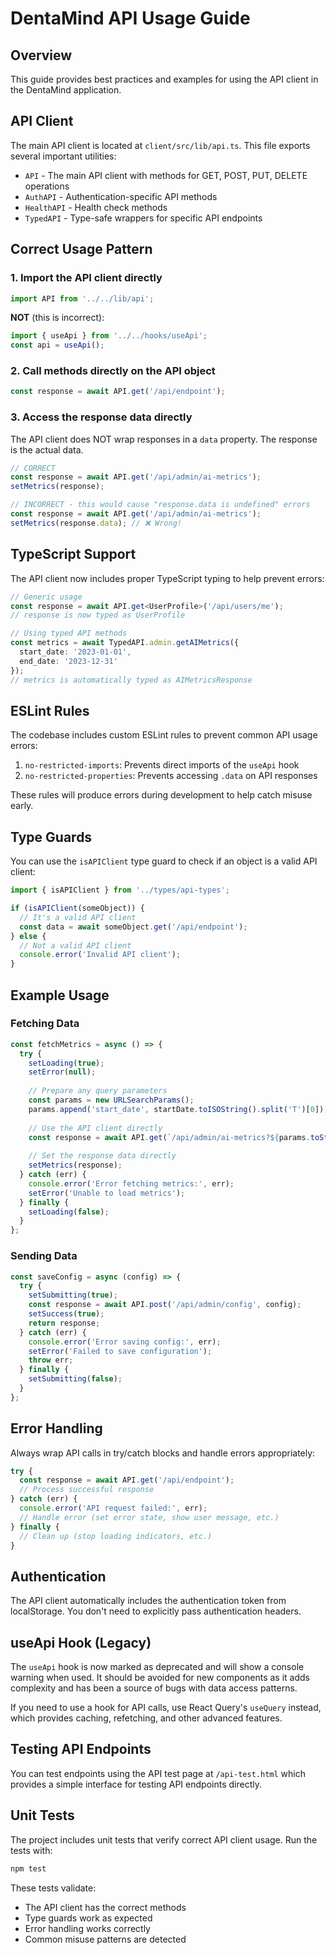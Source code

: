 # DentaMind API Usage Guide

## Overview

This guide provides best practices and examples for using the API client in the DentaMind application.

## API Client

The main API client is located at `client/src/lib/api.ts`. This file exports several important utilities:

- `API` - The main API client with methods for GET, POST, PUT, DELETE operations
- `AuthAPI` - Authentication-specific API methods
- `HealthAPI` - Health check methods
- `TypedAPI` - Type-safe wrappers for specific API endpoints

## Correct Usage Pattern

### 1. Import the API client directly

```typescript
import API from '../../lib/api';
```

**NOT** (this is incorrect):
```typescript
import { useApi } from '../../hooks/useApi';
const api = useApi();
```

### 2. Call methods directly on the API object

```typescript
const response = await API.get('/api/endpoint');
```

### 3. Access the response data directly

The API client does NOT wrap responses in a `data` property. The response is the actual data.

```typescript
// CORRECT
const response = await API.get('/api/admin/ai-metrics');
setMetrics(response);

// INCORRECT - this would cause "response.data is undefined" errors
const response = await API.get('/api/admin/ai-metrics');
setMetrics(response.data); // ❌ Wrong!
```

## TypeScript Support

The API client now includes proper TypeScript typing to help prevent errors:

```typescript
// Generic usage
const response = await API.get<UserProfile>('/api/users/me');
// response is now typed as UserProfile

// Using typed API methods
const metrics = await TypedAPI.admin.getAIMetrics({
  start_date: '2023-01-01', 
  end_date: '2023-12-31'
});
// metrics is automatically typed as AIMetricsResponse
```

## ESLint Rules

The codebase includes custom ESLint rules to prevent common API usage errors:

1. `no-restricted-imports`: Prevents direct imports of the `useApi` hook
2. `no-restricted-properties`: Prevents accessing `.data` on API responses

These rules will produce errors during development to help catch misuse early.

## Type Guards

You can use the `isAPIClient` type guard to check if an object is a valid API client:

```typescript
import { isAPIClient } from '../types/api-types';

if (isAPIClient(someObject)) {
  // It's a valid API client
  const data = await someObject.get('/api/endpoint');
} else {
  // Not a valid API client
  console.error('Invalid API client');
}
```

## Example Usage

### Fetching Data

```typescript
const fetchMetrics = async () => {
  try {
    setLoading(true);
    setError(null);
    
    // Prepare any query parameters
    const params = new URLSearchParams();
    params.append('start_date', startDate.toISOString().split('T')[0]);
    
    // Use the API client directly
    const response = await API.get(`/api/admin/ai-metrics?${params.toString()}`);
    
    // Set the response data directly
    setMetrics(response);
  } catch (err) {
    console.error('Error fetching metrics:', err);
    setError('Unable to load metrics');
  } finally {
    setLoading(false);
  }
};
```

### Sending Data

```typescript
const saveConfig = async (config) => {
  try {
    setSubmitting(true);
    const response = await API.post('/api/admin/config', config);
    setSuccess(true);
    return response;
  } catch (err) {
    console.error('Error saving config:', err);
    setError('Failed to save configuration');
    throw err;
  } finally {
    setSubmitting(false);
  }
};
```

## Error Handling

Always wrap API calls in try/catch blocks and handle errors appropriately:

```typescript
try {
  const response = await API.get('/api/endpoint');
  // Process successful response
} catch (err) {
  console.error('API request failed:', err);
  // Handle error (set error state, show user message, etc.)
} finally {
  // Clean up (stop loading indicators, etc.)
}
```

## Authentication

The API client automatically includes the authentication token from localStorage. You don't need to explicitly pass authentication headers.

## useApi Hook (Legacy)

The `useApi` hook is now marked as deprecated and will show a console warning when used. It should be avoided for new components as it adds complexity and has been a source of bugs with data access patterns.

If you need to use a hook for API calls, use React Query's `useQuery` instead, which provides caching, refetching, and other advanced features.

## Testing API Endpoints

You can test endpoints using the API test page at `/api-test.html` which provides a simple interface for testing API endpoints directly.

## Unit Tests

The project includes unit tests that verify correct API client usage. Run the tests with:

```bash
npm test
```

These tests validate:
- The API client has the correct methods
- Type guards work as expected
- Error handling works correctly
- Common misuse patterns are detected 